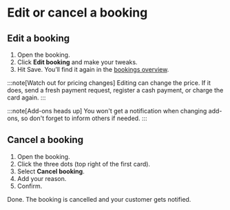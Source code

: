 # Edit or cancel a booking

## Edit a booking

1. Open the booking.
2. Click **Edit booking** and make your tweaks.
3. Hit Save. You’ll find it again in the [bookings overview](https://dashboard.letsbook.app/bookings).

:::note[Watch out for pricing changes]
Editing can change the price. If it does, send a fresh payment request, register a cash payment, or charge the card again.
:::

:::note[Add-ons heads up]
You won't get a notification when changing add-ons, so don't forget to inform others if needed.
:::

## Cancel a booking

1. Open the booking.
2. Click the three dots (top right of the first card).
3. Select **Cancel booking**.
4. Add your reason.
5. Confirm.

Done. The booking is cancelled and your customer gets notified.
